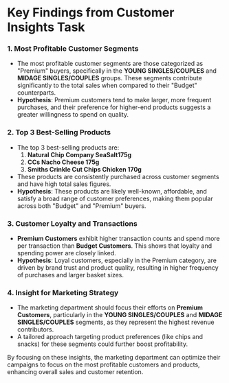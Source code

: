 # Key Findings from Customer Insights Task 
 
### 1. **Most Profitable Customer Segments**
   - The most profitable customer segments are those categorized as "Premium" buyers, specifically in the **YOUNG SINGLES/COUPLES** and **MIDAGE SINGLES/COUPLES** groups. These segments contribute significantly to the total sales when compared to their "Budget" counterparts.
   - **Hypothesis**: Premium customers tend to make larger, more frequent purchases, and their preference for higher-end products suggests a greater willingness to spend on quality.

### 2. **Top 3 Best-Selling Products**
   - The top 3 best-selling products are:
     1. **Natural Chip Company SeaSalt175g**
     2. **CCs Nacho Cheese 175g**
     3. **Smiths Crinkle Cut Chips Chicken 170g**
   - These products are consistently purchased across customer segments and have high total sales figures.
   - **Hypothesis**: These products are likely well-known, affordable, and satisfy a broad range of customer preferences, making them popular across both "Budget" and "Premium" buyers.

### 3. **Customer Loyalty and Transactions**
   - **Premium Customers** exhibit higher transaction counts and spend more per transaction than **Budget Customers**. This shows that loyalty and spending power are closely linked.
   - **Hypothesis**: Loyal customers, especially in the Premium category, are driven by brand trust and product quality, resulting in higher frequency of purchases and larger basket sizes.

### 4. **Insight for Marketing Strategy**
   - The marketing department should focus their efforts on **Premium Customers**, particularly in the **YOUNG SINGLES/COUPLES** and **MIDAGE SINGLES/COUPLES** segments, as they represent the highest revenue contributors.
   - A tailored approach targeting product preferences (like chips and snacks) for these segments could further boost profitability.

By focusing on these insights, the marketing department can optimize their campaigns to focus on the most profitable customers and products, enhancing overall sales and customer retention.
